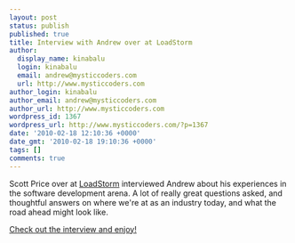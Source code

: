 ```yaml
---
layout: post
status: publish
published: true
title: Interview with Andrew over at LoadStorm
author:
  display_name: kinabalu
  login: kinabalu
  email: andrew@mysticcoders.com
  url: http://www.mysticcoders.com
author_login: kinabalu
author_email: andrew@mysticcoders.com
author_url: http://www.mysticcoders.com
wordpress_id: 1367
wordpress_url: http://www.mysticcoders.com/?p=1367
date: '2010-02-18 12:10:36 +0000'
date_gmt: '2010-02-18 19:10:36 +0000'
tags: []
comments: true
---
```

Scott Price over at <a href="http://loadstorm.com" target="_blank">LoadStorm</a> interviewed Andrew about his experiences in the software development arena.  A lot of really great questions asked, and thoughtful answers on where we're at as an industry today, and what the road ahead might look like.

<a href="http://loadstorm.com/2010/interview-head-geek-andrew-lombardi">Check out the interview and enjoy!</a>

